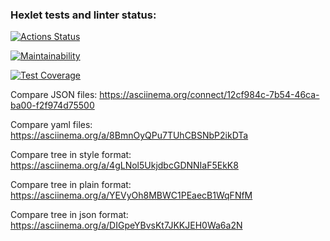### Hexlet tests and linter status:

[![Actions Status](https://github.com/yuliia-myslyvets/frontend-project-46/workflows/hexlet-check/badge.svg)](https://github.com/yuliia-myslyvets/frontend-project-46/actions)

[![Maintainability](https://api.codeclimate.com/v1/badges/c254717bb00b6030bc40/maintainability)](https://codeclimate.com/github/yuliia-myslyvets/frontend-project-46/maintainability)

[![Test Coverage](https://api.codeclimate.com/v1/badges/c254717bb00b6030bc40/test_coverage)](https://codeclimate.com/github/yuliia-myslyvets/frontend-project-46/test_coverage)

Compare JSON files:
https://asciinema.org/connect/12cf984c-7b54-46ca-ba00-f2f974d75500

Compare yaml files:
https://asciinema.org/a/8BmnOyQPu7TUhCBSNbP2ikDTa

Compare tree in style format:
https://asciinema.org/a/4gLNol5UkjdbcGDNNIaF5EkK8

Compare tree in plain format:
https://asciinema.org/a/YEVyOh8MBWC1PEaecB1WqFNfM

Compare tree in json format:
https://asciinema.org/a/DIGpeYBvsKt7JKKJEH0Wa6a2N
